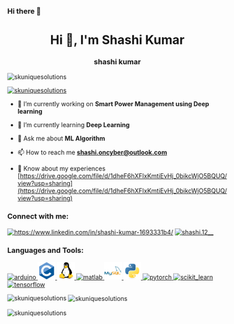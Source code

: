 ### Hi there 👋

<h1 align="center">Hi 👋, I'm Shashi Kumar</h1>
<h3 align="center">shashi kumar</h3>

<p align="left"> <img src="https://komarev.com/ghpvc/?username=skuniquesolutions&label=Profile%20views&color=0e75b6&style=flat" alt="skuniquesolutions" /> </p>

<p align="left"> <a href="https://github.com/ryo-ma/github-profile-trophy"><img src="https://github-profile-trophy.vercel.app/?username=skuniquesolutions" alt="skuniquesolutions" /></a> </p>

- 🔭 I’m currently working on **Smart Power Management using Deep learning**

- 🌱 I’m currently learning **Deep Learning**

- 💬 Ask me about **ML Algorithm**

- 📫 How to reach me **shashi.oncyber@outlook.com**

- 📄 Know about my experiences [https://drive.google.com/file/d/1dheF6hXFlxKmtiEvHj_0bikcWjO5BQUQ/view?usp=sharing](https://drive.google.com/file/d/1dheF6hXFlxKmtiEvHj_0bikcWjO5BQUQ/view?usp=sharing)

<h3 align="left">Connect with me:</h3>
<p align="left">
<a href="https://linkedin.com/in/https://www.linkedin.com/in/shashi-kumar-1693331b4/" target="blank"><img align="center" src="https://raw.githubusercontent.com/rahuldkjain/github-profile-readme-generator/master/src/images/icons/Social/linked-in-alt.svg" alt="https://www.linkedin.com/in/shashi-kumar-1693331b4/" height="30" width="40" /></a>
<a href="https://instagram.com/shashi.12__" target="blank"><img align="center" src="https://raw.githubusercontent.com/rahuldkjain/github-profile-readme-generator/master/src/images/icons/Social/instagram.svg" alt="shashi.12__" height="30" width="40" /></a>
</p>

<h3 align="left">Languages and Tools:</h3>
<p align="left"> <a href="https://www.arduino.cc/" target="_blank"> <img src="https://cdn.worldvectorlogo.com/logos/arduino-1.svg" alt="arduino" width="40" height="40"/> </a> <a href="https://www.cprogramming.com/" target="_blank"> <img src="https://raw.githubusercontent.com/devicons/devicon/master/icons/c/c-original.svg" alt="c" width="40" height="40"/> </a> <a href="https://www.linux.org/" target="_blank"> <img src="https://raw.githubusercontent.com/devicons/devicon/master/icons/linux/linux-original.svg" alt="linux" width="40" height="40"/> </a> <a href="https://www.mathworks.com/" target="_blank"> <img src="https://upload.wikimedia.org/wikipedia/commons/2/21/Matlab_Logo.png" alt="matlab" width="40" height="40"/> </a> <a href="https://www.mysql.com/" target="_blank"> <img src="https://raw.githubusercontent.com/devicons/devicon/master/icons/mysql/mysql-original-wordmark.svg" alt="mysql" width="40" height="40"/> </a> <a href="https://www.python.org" target="_blank"> <img src="https://raw.githubusercontent.com/devicons/devicon/master/icons/python/python-original.svg" alt="python" width="40" height="40"/> </a> <a href="https://pytorch.org/" target="_blank"> <img src="https://www.vectorlogo.zone/logos/pytorch/pytorch-icon.svg" alt="pytorch" width="40" height="40"/> </a> <a href="https://scikit-learn.org/" target="_blank"> <img src="https://upload.wikimedia.org/wikipedia/commons/0/05/Scikit_learn_logo_small.svg" alt="scikit_learn" width="40" height="40"/> </a> <a href="https://www.tensorflow.org" target="_blank"> <img src="https://www.vectorlogo.zone/logos/tensorflow/tensorflow-icon.svg" alt="tensorflow" width="40" height="40"/> </a> </p>

<p><img align="left" src="https://github-readme-stats.vercel.app/api/top-langs?username=skuniquesolutions&show_icons=true&locale=en&layout=compact" alt="skuniquesolutions" /></p>

<p>&nbsp;<img align="center" src="https://github-readme-stats.vercel.app/api?username=skuniquesolutions&show_icons=true&locale=en" alt="skuniquesolutions" /></p>

<p><img align="center" src="https://github-readme-streak-stats.herokuapp.com/?user=skuniquesolutions&" alt="skuniquesolutions" /></p>

